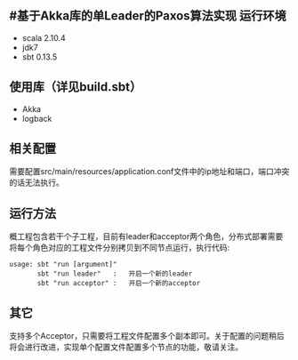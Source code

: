 #基于Akka库的单Leader的Paxos算法实现
运行环境
-------
* scala 2.10.4
* jdk7
* sbt 0.13.5

使用库（详见build.sbt）
------
* Akka
* logback

相关配置
------
需要配置src/main/resources/application.conf文件中的ip地址和端口，端口冲突的话无法执行。

运行方法
-----
概工程包含若干个子工程，目前有leader和acceptor两个角色，分布式部署需要将每个角色对应的工程文件分别拷贝到不同节点运行，执行代码:
    
    usage: sbt "run [argument]"
           sbt "run leader"   :   开启一个新的leader
           sbt "run acceptor" :   开启一个新的acceptor

    
其它
----
支持多个Acceptor，只需要将工程文件配置多个副本即可。关于配置的问题稍后将会进行改进，实现单个配置文件配置多个节点的功能，敬请关注。
    


    
    
